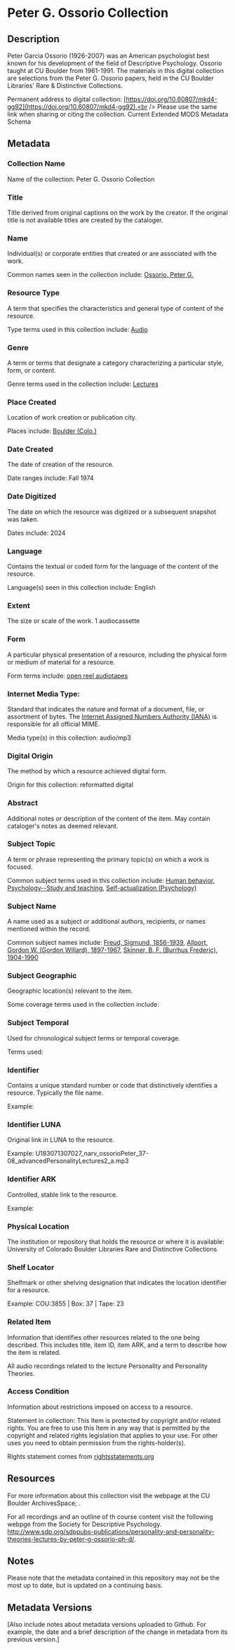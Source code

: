 # Peter G. Ossorio Collection
## Description
Peter Garcia Ossorio (1926-2007) was an American psychologist best known for his development of the field of Descriptive Psychology.  Ossorio taught at CU Boulder from 1961-1991.  The materials in this digital collection are selections from the Peter G. Ossorio papers, held in the CU Boulder Libraries' Rare & Distinctive Collections.

Permanent address to digital collection: [https://doi.org/10.60807/mkd4-gg92](https://doi.org/10.60807/mkd4-gg92).<br /> 
Please use the same link when sharing or citing the collection.
Current Extended MODS Metadata Schema

## Metadata
### Collection Name
Name of the collection: Peter G. Ossorio Collection
### Title
Title derived from original captions on the work by the creator. If the original title is not available titles are created by the cataloger.

### Name
Individual(s) or corporate entities that created or are associated with the work. 

Common names seen in the collection include: [Ossorio, Peter G.](http://id.worldcat.org/fast/16889)

### Resource Type
A term that specifies the characteristics and general type of content of the resource. 

Type terms used in this collection include: [Audio](http://id.loc.gov/vocabulary/resourceTypes/aud)

### Genre
A term or terms that designate a category characterizing a particular style, form, or content. 

Genre terms used in the collection include: [Lectures](http://vocab.getty.edu/page/aat/300026673)

### Place Created
Location of work creation or publication city. 

Places include: [Boulder (Colo.)](http://id.loc.gov/authorities/names/n79091289)

### Date Created
The date of creation of the resource. 

Date ranges include: Fall 1974

### Date Digitized
The date on which the resource was digitized or a subsequent snapshot was taken. 

Dates include: 2024

### Language
Contains the textual or coded form for the language of the content of the resource. 

Language(s) seen in this collection include: English

### Extent
The size or scale of the work. 1 audiocassette

### Form
A particular physical presentation of a resource, including the physical form or medium of material for a resource. 

Form terms include: [open reel audiotapes](http://vocab.getty.edu/page/aat/300417312)

### Internet Media Type: 
Standard that indicates the nature and format of a document, file, or assortment of bytes. The [Internet Assigned Numbers Authority (IANA)](https://www.iana.org/assignments/media-types/media-types.xhtml) is responsible for all official MIME. 

Media type(s) in this collection: audio/mp3

### Digital Origin
The method by which a resource achieved digital form.

 Origin for this collection: reformatted digital

### Abstract
Additional notes or description of the content of the item. May contain cataloger's notes as deemed relevant.

### Subject Topic
A term or phrase representing the primary topic(s) on which a work is focused. 

Common subject terms used in this collection include: [Human behavior](http://id.worldcat.org/fast/962811), [Psychology--Study and teaching](http://id.worldcat.org/fast/895557), [Self-actualization (Psychology)](http://id.worldcat.org/fast/1111481)

### Subject Name
A name used as a subject or additional authors, recipients, or names mentioned within the record.

Common subject names include: [Freud, Sigmund, 1856-1939](http://id.worldcat.org/fast/34252), [Allport, Gordon W. (Gordon Willard), 1897-1967](http://id.worldcat.org/fast/34313), [Skinner, B. F. (Burrhus Frederic), 1904-1990](http://id.worldcat.org/fast/32110)

### Subject Geographic
Geographic location(s) relevant to the item. 

Some coverage terms used in the collection include: 

### Subject Temporal
Used for chronological subject terms or temporal coverage. 

Terms used: 


### Identifier
Contains a unique standard number or code that distinctively identifies a resource. Typically the file name. 

Example:
### Identifier LUNA	
Original link in LUNA to the resource. 

Example: U183071307027_narv_ossorioPeter_37-08_advancedPersonalityLectures2_a.mp3
### Identifier ARK
Controlled, stable link to the resource. 

Example:

### Physical Location
The institution or repository that holds the resource or where it is available: University of Colorado Boulder Libraries Rare and Distinctive Collections

### Shelf Locator
Shelfmark or other shelving designation that indicates the location identifier for a resource. 

Example: COU:3855 | Box: 37 | Tape: 23 

### Related Item
Information that identifies other resources related to the one being described. This includes title, item ID, item ARK, and a term to describe how the item is related.

All audio recordings related to the lecture Personality and Personality Theories.

### Access Condition
Information about restrictions imposed on access to a resource.

Statement in collection: This Item is protected by copyright and/or related rights. You are free to use this Item in any way that is permitted by the copyright and related rights legislation that applies to your use. For other uses you need to obtain permission from the rights-holder(s).

Rights statement comes from [rightsstatements.org](https://rightsstatements.org/page/1.0/?language=en)

## Resources
For more information about this collection visit the webpage at the CU Boulder ArchivesSpace; []().

 For all recordings and an outline of th course content visit the following webpge from the Society for Descriptive Psychology. http://www.sdp.org/sdppubs-publications/personality-and-personality-theories-lectures-by-peter-g-ossorio-ph-d/.

## Notes
Please note that the metadata contained in this repository may not be the most up to date, but is updated on a continuing basis.

## Metadata Versions
[Also include notes about metadata versions uploaded to Github. For example, the date and a brief description of the change in metadata from its previous version.]

